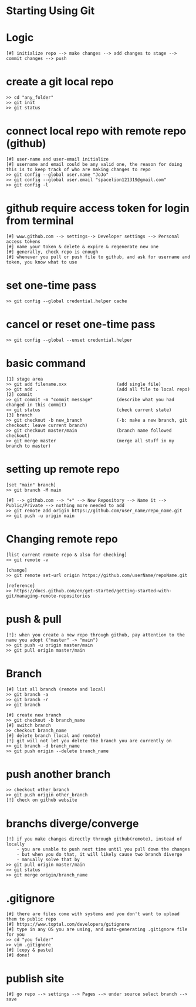 
# Starting Using Git

# Logic
    [#] initialize repo --> make changes --> add changes to stage --> commit changes --> push

# create a git local repo 
    >> cd "any_folder"
    >> git init
    >> git status

# connect local repo with remote repo (github)
    [#] user-name and user-email initialize
    [#] username and email could be any valid one, the reason for doing this is to keep track of who are making changes to repo
    >> git config --global user.name "JoJo"
    >> git config --global user.email "spacelion121319@gmail.com"
    >> git config -l

# github require access token for login from terminal
    [#] www.github.com --> settings--> Developer settings --> Personal access tokens
    [#] name your token & delete & expire & regenerate new one
    [#] generally, check repo is enough
    [#] whenever you pull or push file to github, and ask for username and token, you know what to use

# set one-time pass
    >> git config --global credential.helper cache

# cancel or reset one-time pass
    >> git config --global --unset credential.helper

# basic command
    [1] stage area
    >> git add filename.xxx                   (add single file)
    >> git add .                              (add all file to local repo)
    [2] commit
    >> git commit -m "commit message"         (describe what you had changed in this commit)
    >> git status                             (check current state)
    [3] branch
    >> git checkout -b new_branch             (-b: make a new branch, git checkout: leave current branch)
    >> git checkout master/main               (branch name followed checkout)
    >> git merge master                       (merge all stuff in my branch to master)

# setting up remote repo
    [set "main" branch]
    >> git branch -M main

    [#] --> github.com --> "+" --> New Repository --> Name it --> Public/Private --> nothing more needed to add
    >> git remote add origin https://github.com/user_name/repo_name.git
    >> git push -u origin main



# Changing remote repo
    [list current remote repo & also for checking]
    >> git remote -v

    [change]
    >> git remote set-url origin https://github.com/userName/repoName.git

    [reference]
    >> https://docs.github.com/en/get-started/getting-started-with-git/managing-remote-repositories

# push & pull
    [!]: when you create a new repo through github, pay attention to the name you adopt ("master" -> "main") 
    >> git push -u origin master/main
    >> git pull origin master/main

# Branch
    [#] list all branch (remote and local)
    >> git branch -a
    >> git branch -r
    >> git branch 

    [#] create new branch
    >> git checkout -b branch_name
    [#] switch branch
    >> checkout branch_name
    [#] delete branch (local and remote)
    [!] git will not let you delete the branch you are currently on
    >> git branch -d branch_name
    >> git push origin --delete branch_name

# push another branch
    >> checkout other_branch
    >> git push origin other_branch
    [!] check on github website 

# branchs diverge/converge
    [!] if you make changes directly through github(remote), instead of locally
        - you are unable to push next time until you pull down the changes
        - but when you do that, it will likely cause two branch diverge
        - manually solve that by
    >> git pull origin master/main
    >> git status
    >> git merge origin/branch_name

# .gitignore
    [#] there are files come with systems and you don't want to upload them to public repo
    [#] https://www.toptal.com/developers/gitignore
    [#] type in any OS you are using, and auto-generating .gitignore file for you
    >> cd "you folder"
    >> vim .gitignore
    [#] [copy & paste]
    [#] done!

# publish site
    [#] go repo --> settings --> Pages --> under source select branch --> save 
